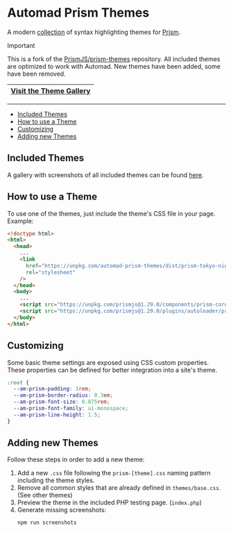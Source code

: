 # Automad Prism Themes

A modern [collection](https://automadcms.github.io/automad-prism-themes) of syntax highlighting themes for [Prism](https://prismjs.com).

> [!IMPORTANT]
> This is a fork of the [PrismJS/prism-themes](https://github.com/PrismJS/prism-themes) repository. All included themes are optimized to work with Automad. New themes have been added, some have been removed.

| [Visit the Theme Gallery](https://automadcms.github.io/automad-prism-themes) |
| :--------------------------------------------------------------------------: |

---

<!-- vim-markdown-toc GFM -->

- [Included Themes](#included-themes)
- [How to use a Theme](#how-to-use-a-theme)
- [Customizing](#customizing)
- [Adding new Themes](#adding-new-themes)

<!-- vim-markdown-toc -->

## Included Themes

A gallery with screenshots of all included themes can be found [here](https://automadcms.github.io/automad-prism-themes).

## How to use a Theme

To use one of the themes, just include the theme's CSS file in your page. Example:

```html
<!doctype html>
<html>
  <head>
    ...
    <link
      href="https://unpkg.com/automad-prism-themes/dist/prism-tokyo-night.css"
      rel="stylesheet"
    />
  </head>
  <body>
    ...
    <script src="https://unpkg.com/prismjs@1.29.0/components/prism-core.min.js"></script>
    <script src="https://unpkg.com/prismjs@1.29.0/plugins/autoloader/prism-autoloader.min.js"></script>
  </body>
</html>
```

## Customizing

Some basic theme settings are exposed using CSS custom properties. These properties can be defined for better integration into a site's theme.

```css
:root {
  --am-prism-padding: 1rem;
  --am-prism-border-radius: 0.3em;
  --am-prism-font-size: 0.875rem;
  --am-prism-font-family: ui-monospace;
  --am-prism-line-height: 1.5;
}
```

## Adding new Themes

Follow these steps in order to add a new theme:

1. Add a new `.css` file following the `prism-[theme].css` naming pattern including the theme styles.
2. Remove all common styles that are already defined in `themes/base.css`. (See other themes)
3. Preview the theme in the included PHP testing page. (`index.php`)
4. Generate missing screenshots:
   ```bash
   npm run screenshots
   ```
